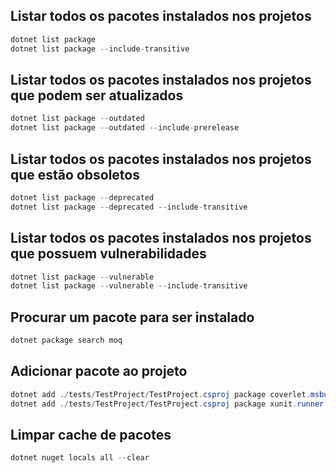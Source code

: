 ## Listar todos os pacotes instalados nos projetos
```csharp
dotnet list package
dotnet list package --include-transitive
```

## Listar todos os pacotes instalados nos projetos que podem ser atualizados
```csharp
dotnet list package --outdated
dotnet list package --outdated --include-prerelease
```

## Listar todos os pacotes instalados nos projetos que estão obsoletos
```csharp
dotnet list package --deprecated
dotnet list package --deprecated --include-transitive
```

## Listar todos os pacotes instalados nos projetos que possuem vulnerabilidades
```csharp
dotnet list package --vulnerable
dotnet list package --vulnerable --include-transitive
```

## Procurar um pacote para ser instalado
```csharp
dotnet package search moq
```

## Adicionar pacote ao projeto
```csharp
dotnet add ./tests/TestProject/TestProject.csproj package coverlet.msbuild -v 6.0.2
dotnet add ./tests/TestProject/TestProject.csproj package xunit.runner.visualstudio -v 3.0.0-pre.35
```

## Limpar cache de pacotes
```csharp
dotnet nuget locals all --clear
```